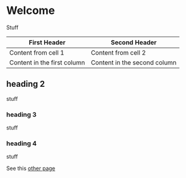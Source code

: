# Welcome

Stuff

First Header | Second Header
------------ | -------------
Content from cell 1 | Content from cell 2
Content in the first column | Content in the second column

## heading 2

stuff

### heading 3

stuff

### heading 4

stuff

See this [other page](another.html)
